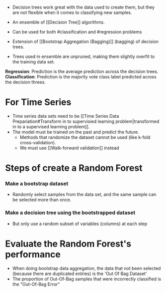 
- Decision trees work great with the data used to create them, but they are not flexible when it comes to classifying new samples. 

- An ensemble of [[Decision Tree]] algorithms.
- Can be used for both #classification and #regression problems
- Extension of [[Bootstrap Aggregation (Bagging)]] (bagging) of decision trees. 
- Trees used in ensemble are unpruned, making them slightly overfit to the training data set. 

**Regression**: Prediction is the average prediction across the decision trees.
**Classification**: Prediction is the majority vote class label predicted across the decision threes. 

# For Time Series

- Time series data sets need to be [[Time Series Data Prepariation#Transform in to supervisied learning problem|transformed in to a supervised learning problem]]. 
- The model must be trained on the past and predict the future.
	- Methods that randomize the dataset cannot be used (like k-fold cross-validation). 
	- We must use [[Walk-forward validation]] instead

# Steps of create a Random Forest
### Make a bootstrap dataset 
- Randomly select samples from the data set, and the same sample can be selected more than once. 

### Make a decision tree using the bootstrapped dataset
- But only use a random subset of variables (columns) at each step 

# Evaluate the Random Forest's performance
- When doing bootstrap data aggregation, the data that not been selected (because there are duplicated entries) is the 'Out Of Bag Dataset'
- The proportion of Out-Of-Bag samples that were incorrectly classified is the "Out-Of-Bag Error"